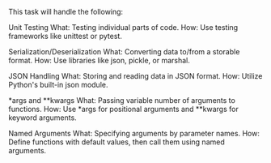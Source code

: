 This task will handle the following:

Unit Testing
What: Testing individual parts of code.
How: Use testing frameworks like unittest or pytest.

Serialization/Deserialization
What: Converting data to/from a storable format.
How: Use libraries like json, pickle, or marshal.

JSON Handling
What: Storing and reading data in JSON format.
How: Utilize Python's built-in json module.

*args and **kwargs
What: Passing variable number of arguments to functions.
How: Use *args for positional arguments and **kwargs for keyword arguments.

Named Arguments
What: Specifying arguments by parameter names.
How: Define functions with default values, then call them using named arguments.

